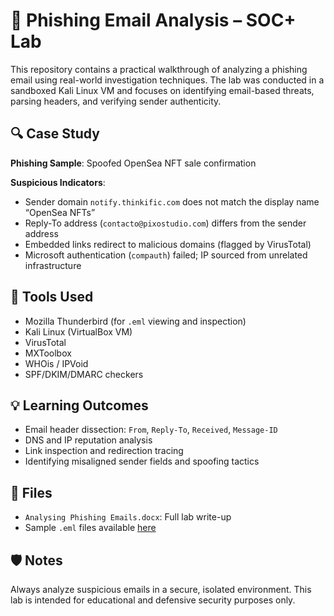 # 📧 Phishing Email Analysis – SOC+ Lab

This repository contains a practical walkthrough of analyzing a phishing email using real-world investigation techniques. The lab was conducted in a sandboxed Kali Linux VM and focuses on identifying email-based threats, parsing headers, and verifying sender authenticity.

## 🔍 Case Study

**Phishing Sample**: Spoofed OpenSea NFT sale confirmation 

**Suspicious Indicators**:
- Sender domain `notify.thinkific.com` does not match the display name “OpenSea NFTs”
- Reply-To address (`contacto@pixostudio.com`) differs from the sender address
- Embedded links redirect to malicious domains (flagged by VirusTotal)
- Microsoft authentication (`compauth`) failed; IP sourced from unrelated infrastructure

## 🧪 Tools Used

- Mozilla Thunderbird (for `.eml` viewing and inspection)
- Kali Linux (VirtualBox VM)
- VirusTotal
- MXToolbox
- WHOis / IPVoid
- SPF/DKIM/DMARC checkers

## 💡 Learning Outcomes

- Email header dissection: `From`, `Reply-To`, `Received`, `Message-ID`
- DNS and IP reputation analysis
- Link inspection and redirection tracing
- Identifying misaligned sender fields and spoofing tactics

## 📂 Files

- `Analysing Phishing Emails.docx`: Full lab write-up
- Sample `.eml` files available [here](https://github.com/rf-peixoto/phishing_pot/tree/main/email)

## 🛡️ Notes

Always analyze suspicious emails in a secure, isolated environment. This lab is intended for educational and defensive security purposes only.
